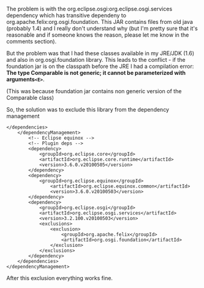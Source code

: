 The problem is with the org.eclipse.osgi:org.eclipse.osgi.services dependency which has transitive dependeny to org.apache.felix:org.osgi.foundation. This JAR contains files from old java (probably 1.4) and I really don't understand why (but I'm pretty sure that it's reasonable and if someone knows the reason, please let me know in the comments section).

But the problem was that I had these classes available in my JRE/JDK (1.6) and also in org.osgi.foundation library. This leads to the conflict - if the foundation jar is on the classpath before the JRE I had a compilation error:
**The type Comparable is not generic; it cannot be parameterized with arguments`<E>`**.

(This was because foundation jar contains non generic version of the Comparable class)

So, the solution was to exclude this library from the dependency management
```
</dependencies>
	</dependencyManagement>
		<!-- Eclipse equinox -->
		<!-- Plugin deps -->
		<dependency>
			<groupId>org.eclipse.core</groupId>
			<artifactId>org.eclipse.core.runtime</artifactId>
			<version>3.6.0.v20100505</version>
		</dependency>
		<dependency>
			<groupId>org.eclipse.equinox</groupId>
   				<artifactId>org.eclipse.equinox.common</artifactId>
	    		<version>3.6.0.v20100503</version>
		</dependency>
		<dependency>
			<groupId>org.eclipse.osgi</groupId>
			<artifactId>org.eclipse.osgi.services</artifactId>
			<version>3.2.100.v20100503</version>
			<exclusions>
				<exclusion>
					<groupId>org.apache.felix</groupId>
					<artifactId>org.osgi.foundation</artifactId>
				</exclusion>
			</exclusions>
		</dependency>
	</dependencies>
</dependencyManagement>
```

After this exclusion everything works fine.